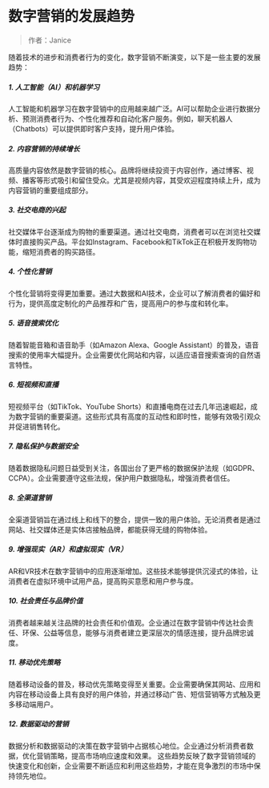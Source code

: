 # 数字营销的发展趋势
> 作者：Janice

随着技术的进步和消费者行为的变化，数字营销不断演变，以下是一些主要的发展趋势：

##### 1. 人工智能（AI）和机器学习
人工智能和机器学习在数字营销中的应用越来越广泛。AI可以帮助企业进行数据分析、预测消费者行为、个性化推荐和自动化客户服务。例如，聊天机器人（Chatbots）可以提供即时客户支持，提升用户体验。

##### 2. 内容营销的持续增长
高质量内容依然是数字营销的核心。品牌将继续投资于内容创作，通过博客、视频、播客等形式吸引和留住受众。尤其是视频内容，其受欢迎程度持续上升，成为内容营销的重要组成部分。

##### 3. 社交电商的兴起
社交媒体平台逐渐成为购物的重要渠道。通过社交电商，消费者可以在浏览社交媒体时直接购买产品。平台如Instagram、Facebook和TikTok正在积极开发购物功能，缩短消费者的购买路径。

##### 4. 个性化营销
个性化营销将变得更加重要。通过大数据和AI技术，企业可以了解消费者的偏好和行为，提供高度定制化的产品推荐和广告，提高用户的参与度和转化率。

##### 5. 语音搜索优化
随着智能音箱和语音助手（如Amazon Alexa、Google Assistant）的普及，语音搜索的使用率大幅提升。企业需要优化网站和内容，以适应语音搜索查询的自然语言特性。

##### 6. 短视频和直播
短视频平台（如TikTok、YouTube Shorts）和直播电商在过去几年迅速崛起，成为数字营销的重要渠道。这些形式具有高度的互动性和即时性，能够有效吸引观众并促进销售转化。

##### 7. 隐私保护与数据安全
随着数据隐私问题日益受到关注，各国出台了更严格的数据保护法规（如GDPR、CCPA）。企业需要遵守这些法规，保护用户数据隐私，增强消费者信任。

##### 8. 全渠道营销
全渠道营销旨在通过线上和线下的整合，提供一致的用户体验。无论消费者是通过网站、社交媒体还是实体店接触品牌，都能获得无缝的购物体验。

##### 9. 增强现实（AR）和虚拟现实（VR）
AR和VR技术在数字营销中的应用逐渐增加。这些技术能够提供沉浸式的体验，让消费者在虚拟环境中试用产品，提高购买意愿和用户参与度。

##### 10. 社会责任与品牌价值
消费者越来越关注品牌的社会责任和价值观。企业通过在数字营销中传达社会责任、环保、公益等信息，能够与消费者建立更深层次的情感连接，提升品牌忠诚度。

##### 11. 移动优先策略
随着移动设备的普及，移动优先策略变得至关重要。企业需要确保其网站、应用和内容在移动设备上具有良好的用户体验，并通过移动广告、短信营销等方式触及更多移动端用户。

##### 12. 数据驱动的营销
数据分析和数据驱动的决策在数字营销中占据核心地位。企业通过分析消费者数据，优化营销策略，提高市场响应速度和效果。
这些趋势反映了数字营销领域的快速变化和创新，企业需要不断适应和利用这些趋势，才能在竞争激烈的市场中保持领先地位。
